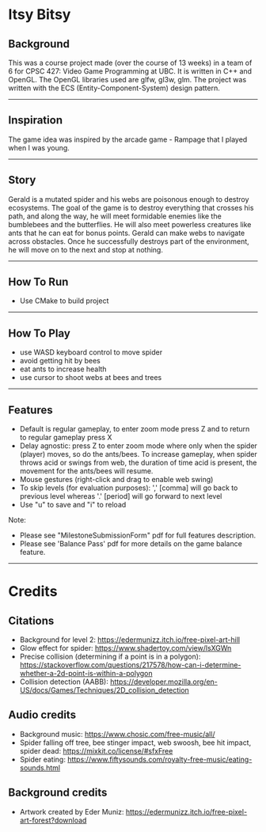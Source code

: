 # Itsy Bitsy

## Background ##
This was a course project made (over the course of 13 weeks) in a team of 6 for CPSC 427: Video Game Programming at UBC. It is written in C++ and OpenGL. The OpenGL libraries used are glfw, gl3w, glm. 
The project was written with the ECS (Entity-Component-System) design pattern. 

---
## Inspiration ##
The game idea was inspired by the arcade game - Rampage that I played when I was young. 

---

## Story ##
Gerald is a mutated spider and his webs are poisonous enough to destroy ecosystems. 
The goal of the game is to destroy everything that crosses his path, and along the way, he will meet formidable enemies like the bumblebees and the butterflies. 
He will also meet powerless creatures like ants that he can eat for bonus points. 
Gerald can make webs to navigate across obstacles. 
Once he successfully destroys part of the environment, he will move on to the next and stop at nothing. 

---
## How To Run ##
- Use CMake to build project

--- 
 
## How To Play ##
- use WASD keyboard control to move spider
- avoid getting hit by bees
- eat ants to increase health
- use cursor to shoot webs at bees and trees

---
## Features ##
- Default is regular gameplay, to enter zoom mode press Z and to return to regular gameplay press X
- Delay agnostic: press Z to enter zoom mode where only when the spider (player) moves, so do the ants/bees. To increase gameplay, when spider throws acid or swings from web, the duration of time acid is present, the movement for the ants/bees will resume.
- Mouse gestures (right-click and drag to enable web swing)
- To skip levels (for evaluation purposes): ',' [comma] will go back to previous level whereas '.' [period] will go forward to next level
- Use "u" to save and "i" to reload

Note:
- Please see "MilestoneSubmissionForm" pdf for full features description.
- Please see 'Balance Pass' pdf for more details on the game balance feature.

---

# Credits #
## Citations ##
- Background for level 2: https://edermunizz.itch.io/free-pixel-art-hill
- Glow effect for spider: https://www.shadertoy.com/view/lsXGWn
- Precise collision (determining if a point is in a polygon): https://stackoverflow.com/questions/217578/how-can-i-determine-whether-a-2d-point-is-within-a-polygon
- Collision detection (AABB): https://developer.mozilla.org/en-US/docs/Games/Techniques/2D_collision_detection

## Audio credits ##
- Background music: https://www.chosic.com/free-music/all/ 
- Spider falling off tree, bee stinger impact, web swoosh, bee hit impact, spider dead: https://mixkit.co/license/#sfxFree
- Spider eating: https://www.fiftysounds.com/royalty-free-music/eating-sounds.html

## Background credits ##
- Artwork created by Eder Muniz: https://edermunizz.itch.io/free-pixel-art-forest?download
 








